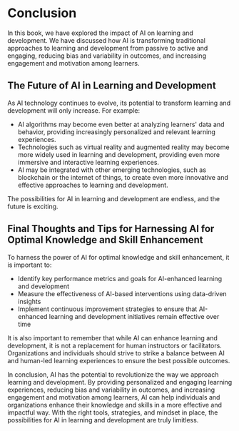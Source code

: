 # Conclusion

In this book, we have explored the impact of AI on learning and development. We have discussed how AI is transforming traditional approaches to learning and development from passive to active and engaging, reducing bias and variability in outcomes, and increasing engagement and motivation among learners.

The Future of AI in Learning and Development
--------------------------------------------

As AI technology continues to evolve, its potential to transform learning and development will only increase. For example:

* AI algorithms may become even better at analyzing learners' data and behavior, providing increasingly personalized and relevant learning experiences.
* Technologies such as virtual reality and augmented reality may become more widely used in learning and development, providing even more immersive and interactive learning experiences.
* AI may be integrated with other emerging technologies, such as blockchain or the internet of things, to create even more innovative and effective approaches to learning and development.

The possibilities for AI in learning and development are endless, and the future is exciting.

Final Thoughts and Tips for Harnessing AI for Optimal Knowledge and Skill Enhancement
-------------------------------------------------------------------------------------

To harness the power of AI for optimal knowledge and skill enhancement, it is important to:

* Identify key performance metrics and goals for AI-enhanced learning and development
* Measure the effectiveness of AI-based interventions using data-driven insights
* Implement continuous improvement strategies to ensure that AI-enhanced learning and development initiatives remain effective over time

It is also important to remember that while AI can enhance learning and development, it is not a replacement for human instructors or facilitators. Organizations and individuals should strive to strike a balance between AI and human-led learning experiences to ensure the best possible outcomes.

In conclusion, AI has the potential to revolutionize the way we approach learning and development. By providing personalized and engaging learning experiences, reducing bias and variability in outcomes, and increasing engagement and motivation among learners, AI can help individuals and organizations enhance their knowledge and skills in a more effective and impactful way. With the right tools, strategies, and mindset in place, the possibilities for AI in learning and development are truly limitless.
